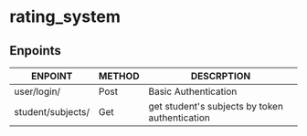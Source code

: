 # rating_system

## Enpoints

| ENPOINT | METHOD | DESCRPTION |
|---------|--------|------------|
| user/login/ | Post | Basic Authentication |
| student/subjects/ | Get | get student's subjects by token authentication |